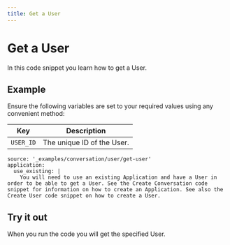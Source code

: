 ```yaml
---
title: Get a User
---
```


# Get a User

In this code snippet you learn how to get a User.

## Example

Ensure the following variables are set to your required values using any convenient method:

Key | Description
-- | --
`USER_ID` | The unique ID of the User.

```code_snippets
source: '_examples/conversation/user/get-user'
application:
  use_existing: |
    You will need to use an existing Application and have a User in order to be able to get a User. See the Create Conversation code snippet for information on how to create an Application. See also the Create User code snippet on how to create a User.
```

## Try it out

When you run the code you will get the specified User.
